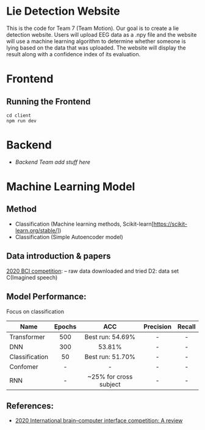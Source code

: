 # Lie Detection Website
This is the code for Team 7 (Team Motion). Our goal is to create a lie detection website. Users will upload EEG data as a .npy file and the website will use a machine learning algorithm to determine whether someone is lying based on the data that was uploaded. The website will display the result along with a confidence index of its evaluation. 
 

# Frontend
  ## Running the Frontend 
  ```
  cd client
  npm run dev
  ```

# Backend
  * _Backend Team add stuff here_

# Machine Learning Model 
## Method

* Classification (Machine learning methods, Scikit-learn[https://scikit-learn.org/stable/])
* Classification (Simple Autoencoder model)

## Data introduction & papers
[2020 BCI competition](https://www.frontiersin.org/articles/10.3389/fnhum.2022.898300/full):  – raw data downloaded and tried D2: data set C(Imagined speech) 


## Model Performance:
Focus on classification

Name | Epochs | ACC | Precision | Recall | 
---  |:---------:|:---------:|:---------:|:---------:
Transformer | 500 | Best run: 54.69% | - | - | -
DNN | 300 | 53.81% | - | - | -
Classification | 50 |  Best run: 51.70% | - | - | -
Confomer | - |  - | - | - | -
RNN | - | ~25% for cross subject  | - | - | -

## References:
- [2020 International brain–computer interface competition: A review](https://www.frontiersin.org/articles/10.3389/fnhum.2022.898300/full)